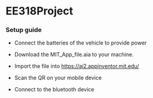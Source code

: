 # EE318Project

### Setup guide
- Connect the batteries of the vehicle to provide power

- Download the MIT_App_file.aia to your machine.
- Import the file into https://ai2.appinventor.mit.edu/
- Scan the QR on your mobile device
- Connect to the bluetooth device
 
